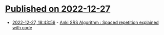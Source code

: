 # [Published on 2022-12-27](index.md)

* [2022-12-27, 18:43:59](https://news.ycombinator.com/item?id=34152100) - [Anki SRS Algorithm : Spaced repetition explained with code](https://www.juliensobczak.com/inspect/2022/05/30/anki-srs.html)

